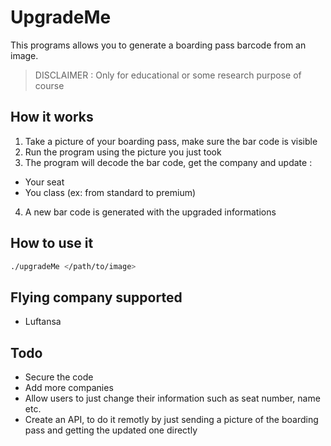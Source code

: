 # UpgradeMe

This programs allows you to generate a boarding pass barcode from an image. 

> DISCLAIMER : Only for educational or some research purpose of course

## How it works 

1. Take a picture of your boarding pass, make sure the bar code is visible
2. Run the program using the picture you just took
3. The program will decode the bar code, get the company and update :
  - Your seat
  - You class (ex: from standard to premium)
4. A new bar code is generated with the upgraded informations

## How to use it

``` bash
./upgradeMe </path/to/image>
```

## Flying company supported 

- Luftansa

## Todo 

- Secure the code
- Add more companies
- Allow users to just change their information such as seat number, name etc. 
- Create an API, to do it remotly by just sending a picture of the boarding pass and getting the updated one directly

